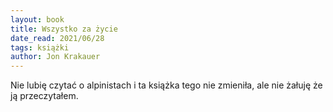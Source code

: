 ```yaml
---
layout: book
title: Wszystko za życie
date_read: 2021/06/28
tags: książki
author: Jon Krakauer
---
```



Nie lubię czytać o alpinistach i ta książka tego nie zmieniła, ale nie żałuję że ją przeczytałem.
